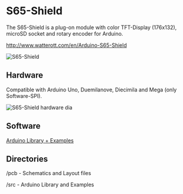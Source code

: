 # S65-Shield
The S65-Shield is a plug-on module with color TFT-Display (176x132), microSD socket and rotary encoder for Arduino.

<http://www.watterott.com/en/Arduino-S65-Shield>

![S65-Shield](https://github.com/watterott/S65-Shield/raw/master/img/s65-shield.jpg)


## Hardware
Compatible with Arduino Uno, Duemilanove, Diecimila and Mega (only Software-SPI).

![S65-Shield hardware dia](https://github.com/watterott/s65-Shield/raw/master/img/hw_dia.png)


## Software
[Arduino Library + Examples](https://github.com/watterott/S65-Shield/downloads)


## Directories
 /pcb - Schematics and Layout files

 /src - Arduino Library and Examples
